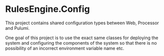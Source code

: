 # RulesEngine.Config

This project contains shared configuration types between Web, Processor and Pulumi.

One goal of this project is to use the exact same classes for deploying the system and configuring
the components of the system so that there is no possibility of an incorrect
environment variable name etc.